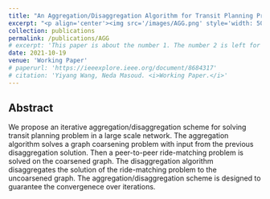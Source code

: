 ```yaml
---
title: "An Aggregation/Disaggregation Algorithm for Transit Planning Problem"
excerpt: "<p align='center'><img src='/images/AGG.png' style='width: 500px;'/></p>"
collection: publications
permalink: /publications/AGG
# excerpt: 'This paper is about the number 1. The number 2 is left for future work.'
date: 2021-10-19
venue: 'Working Paper'
# paperurl: 'https://ieeexplore.ieee.org/document/8684317'
# citation: 'Yiyang Wang, Neda Masoud. <i>Working Paper.</i>'
---
```


<!-- [[PDF]](https://www.researchgate.net/publication/345699783_Adversarial_Online_Learning_with_Variable_Plays_in_the_Pursuit-Evasion_Game_Theoretical_Foundations_and_Application_in_Connected_and_Automated_Vehicle_Cybersecurity)
[[CODE]](https://github.com/yiyang920/adversarial_multi_armed_bandit_variable_plays) -->

## Abstract
We propose an iterative aggregation/disaggregation scheme for solving transit planning problem in a large scale network. The aggregation algorithm solves a graph coarsening problem with input from the previous disaggregation solution. Then a peer-to-peer ride-matching problem is solved on the coarsened graph. The disaggregation algorithm disaggregates the solution of the ride-matching problem to the uncoarsened graph. The aggregation/disaggregation scheme is designed to guarantee the convergenece over iterations.